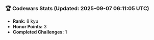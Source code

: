 ### 🏆 Codewars Stats (Updated: 2025-09-07 06:11:05 UTC)

- **Rank:** 8 kyu
- **Honor Points:** 3
- **Completed Challenges:** 1
